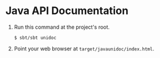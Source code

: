 Java API Documentation
======================

1.  Run this command at the project's root.
    ```
    $ sbt/sbt unidoc
    ```

2.  Point your web browser at `target/javaunidoc/index.html`.
